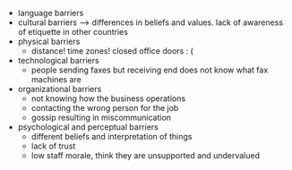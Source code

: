 - language barriers
- cultural barriers --> differences in beliefs and values. lack of awareness of etiquette in other countries
- physical barriers
	- distance! time zones! closed office doors : (
- technological barriers
	- people sending faxes but receiving end does not know what fax machines are
- organizational barriers
	- not knowing how the business operations
	- contacting the wrong person for the job
	- gossip resulting in miscommunication
- psychological and perceptual barriers
	- different beliefs and interpretation of things
	- lack of trust
	- low staff morale, think they are unsupported and undervalued
